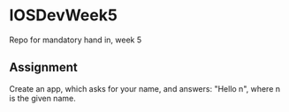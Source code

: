 # IOSDevWeek5
Repo for mandatory hand in, week 5

## Assignment
Create an app, which asks for your name, and answers: "Hello n", where n is the given name.
